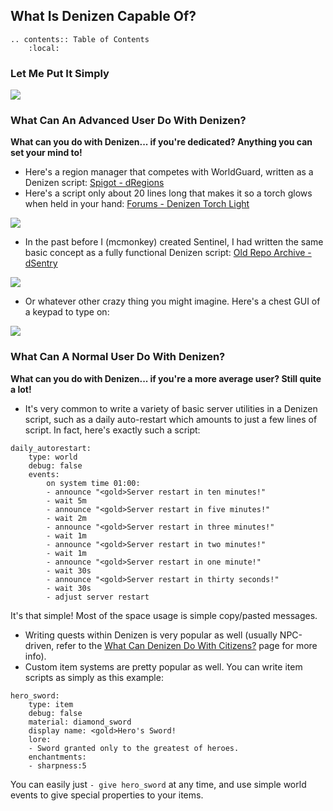 What Is Denizen Capable Of?
---------------------------

```eval_rst
.. contents:: Table of Contents
    :local:
```

### Let Me Put It Simply

![](images/throughdenizen.gif)

### What Can An Advanced User Do With Denizen?

**What can you do with Denizen... if you're dedicated? Anything you can set your mind to!**
- Here's a region manager that competes with WorldGuard, written as a Denizen script: [Spigot - dRegions](https://www.spigotmc.org/resources/denizen-dregions.26864/)
- Here's a script only about 20 lines long that makes it so a torch glows when held in your hand: [Forums - Denizen Torch Light](https://forum.denizenscript.com/viewtopic.php?f=13&t=8)

![](images/torchlight.png)

- In the past before I (mcmonkey) created Sentinel, I had written the same basic concept as a fully functional Denizen script: [Old Repo Archive - dSentry](https://one.denizenscript.com/denizen/repo/entry/0)

![](images/dsentry.png)

- Or whatever other crazy thing you might imagine. Here's a chest GUI of a keypad to type on:

![](images/bankkeypad.gif)

### What Can A Normal User Do With Denizen?

**What can you do with Denizen... if you're a more average user? Still quite a lot!**
- It's very common to write a variety of basic server utilities in a Denizen script, such as a daily auto-restart which amounts to just a few lines of script. In fact, here's exactly such a script:
```dscript_green
daily_autorestart:
    type: world
    debug: false
    events:
        on system time 01:00:
        - announce "<gold>Server restart in ten minutes!"
        - wait 5m
        - announce "<gold>Server restart in five minutes!"
        - wait 2m
        - announce "<gold>Server restart in three minutes!"
        - wait 1m
        - announce "<gold>Server restart in two minutes!"
        - wait 1m
        - announce "<gold>Server restart in one minute!"
        - wait 30s
        - announce "<gold>Server restart in thirty seconds!"
        - wait 30s
        - adjust server restart
```
It's that simple! Most of the space usage is simple copy/pasted messages.
- Writing quests within Denizen is very popular as well (usually NPC-driven, refer to the [What Can Denizen Do With Citizens?](/guides/background/denizen-citizens) page for more info).
- Custom item systems are pretty popular as well. You can write item scripts as simply as this example:
```dscript_green
hero_sword:
    type: item
    debug: false
    material: diamond_sword
    display name: <gold>Hero's Sword!
    lore:
    - Sword granted only to the greatest of heroes.
    enchantments:
    - sharpness:5
```
You can easily just `- give hero_sword` at any time, and use simple world events to give special properties to your items.
